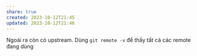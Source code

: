```yaml
---
share: true
created: 2023-10-12T21:45
updated: 2023-10-12T21:46
---
```

Ngoài ra còn có upstream. Dùng `git remote -v` để thấy tất cả các remote đang dùng